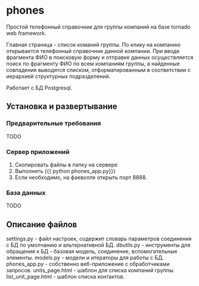 # phones

Простой телефонный справочник для группы компаний на базе tornado web framework.

Главная страница - список команий группы.
По клику на компанию открывается телефонный справочник данной компании.
При вводе фрагмента ФИО в поисковую форму и отправке данных осуществляется поиск по фрагменту ФИО по всем компаниям группы, а найденные совпадения выводятся списком, отформатированным в соответствии с иерархией структурных подразделений.   

Работает с БД Postgresql.

## Установка и развертывание

### Предварительные требования

TODO

### Сервер приложений

1. Скопировать файлы в папку на сервере
2. Выполнить 
{{{ python phones_app.py}}}
3. Если необходимо, на фаеволле открыть порт 8888.

### База данных

TODO

## Описание файлов

settings.py - файл настроек, содержит словарь параметров соединения с БД по умолчанию и альтернативной БД.
dbutils.py - инструменты для обращения к БД - базовая модель, соединение, вспомогательные элементы.
models.py - модели и итераторы для работы с БД.
phones_app.py - собственно веб-приложение с обработчиками запросов.
units_page.html - шаблон для списка компаний группы.
list_unit_page.html - шаблон списка контактов.



